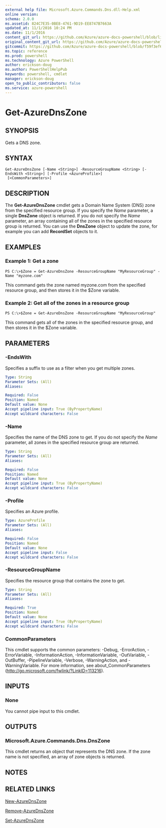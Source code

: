 ```yaml
---
external help file: Microsoft.Azure.Commands.Dns.dll-Help.xml
online version: 
schema: 2.0.0
ms.assetid: 824C7E35-0BE8-4761-9D19-EE8747B7663A
updated_at: 11/1/2016 10:24 PM
ms.date: 11/1/2016
content_git_url: https://github.com/Azure/azure-docs-powershell/blob/live/azureps-cmdlets-docs/ResourceManager/AzureRM.DNS/v0.9.8/Get-AzureDnsZone.md
original_content_git_url: https://github.com/Azure/azure-docs-powershell/blob/live/azureps-cmdlets-docs/ResourceManager/AzureRM.DNS/v0.9.8/Get-AzureDnsZone.md
gitcommit: https://github.com/Azure/azure-docs-powershell/blob/f59f3ef60bc592383812213e69fd77ba950759ed/azureps-cmdlets-docs/ResourceManager/AzureRM.DNS/v0.9.8/Get-AzureDnsZone.md
ms.topic: reference
ms.prod: powershell
ms.technology: Azure PowerShell
author: erickson-doug
ms.author: PowerShellHelpPub
keywords: powershell, cmdlet
manager: erickson-doug
open_to_public_contributors: false
ms.service: azure-powershell
---
```


# Get-AzureDnsZone

## SYNOPSIS
Gets a DNS zone.

## SYNTAX

```
Get-AzureDnsZone [-Name <String>] -ResourceGroupName <String> [-EndsWith <String>] [-Profile <AzureProfile>]
 [<CommonParameters>]
```

## DESCRIPTION
The **Get-AzureDnsZone** cmdlet gets a Domain Name System (DNS) zone from the specified resource group.
If you specify the *Name* parameter, a single **DnsZone** object is returned.
If you do not specify the *Name* parameter, an array containing all of the zones in the specified resource group is returned.
You can use the **DnsZone** object to update the zone, for example you can add **RecordSet** objects to it.

## EXAMPLES

### Example 1: Get a zone
```
PS C:\>$Zone = Get-AzureDnsZone -ResourceGroupName "MyResourceGroup" -Name "myzone.com"
```

This command gets the zone named myzone.com from the specified resource group, and then stores it in the $Zone variable.

### Example 2: Get all of the zones in a resource group
```
PS C:\>$Zone = Get-AzureDnsZone -ResourceGroupName "MyResourceGroup"
```

This command gets all of the zones in the specified resource group, and then stores it in the $Zone variable.

## PARAMETERS

### -EndsWith
Specifies a suffix to use as a filter when you get multiple zones.

```yaml
Type: String
Parameter Sets: (All)
Aliases: 

Required: False
Position: Named
Default value: None
Accept pipeline input: True (ByPropertyName)
Accept wildcard characters: False
```

### -Name
Specifies the name of the DNS zone to get.
If you do not specify the *Name* parameter, all zones in the specified resource group are returned.

```yaml
Type: String
Parameter Sets: (All)
Aliases: 

Required: False
Position: Named
Default value: None
Accept pipeline input: True (ByPropertyName)
Accept wildcard characters: False
```

### -Profile
Specifies an Azure profile.

```yaml
Type: AzureProfile
Parameter Sets: (All)
Aliases: 

Required: False
Position: Named
Default value: None
Accept pipeline input: False
Accept wildcard characters: False
```

### -ResourceGroupName
Specifies the resource group that contains the zone to get.

```yaml
Type: String
Parameter Sets: (All)
Aliases: 

Required: True
Position: Named
Default value: None
Accept pipeline input: True (ByPropertyName)
Accept wildcard characters: False
```

### CommonParameters
This cmdlet supports the common parameters: -Debug, -ErrorAction, -ErrorVariable, -InformationAction, -InformationVariable, -OutVariable, -OutBuffer, -PipelineVariable, -Verbose, -WarningAction, and -WarningVariable. For more information, see about_CommonParameters (http://go.microsoft.com/fwlink/?LinkID=113216).

## INPUTS

### None
You cannot pipe input to this cmdlet.

## OUTPUTS

### Microsoft.Azure.Commands.Dns.DnsZone
This cmdlet returns an object that represents the DNS zone.
If the zone name is not specified, an array of zone objects is returned.

## NOTES

## RELATED LINKS

[New-AzureDnsZone](xref:ResourceManager/AzureRM.DNS/v0.9.8/New-AzureDnsZone.md)

[Remove-AzureDnsZone](xref:ResourceManager/AzureRM.DNS/v0.9.8/Remove-AzureDnsZone.md)

[Set-AzureDnsZone](xref:ResourceManager/AzureRM.DNS/v0.9.8/Set-AzureDnsZone.md)


